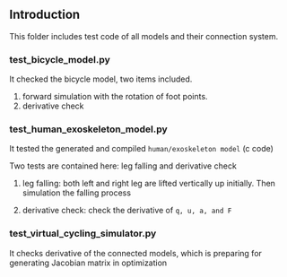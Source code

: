 ## Introduction

This folder includes test code of all models and their connection system. 


### test_bicycle_model.py 

It checked the bicycle model, two items included.

1. forward simulation with the rotation of foot points.
2. derivative check 


### test_human_exoskeleton_model.py 

It tested the generated and compiled ``human/exoskeleton model`` (c code)

Two tests are contained here: leg falling and derivative check

1. leg falling:
    both left and right leg are lifted vertically up initially. Then
    simulation the falling process
    
2. derivative check:
    check the derivative of ``q, u, a, and F``
    

### test_virtual_cycling_simulator.py 

It checks derivative of the connected models, which is preparing for generating Jacobian matrix in optimization


